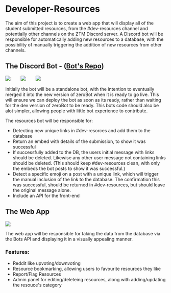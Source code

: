 # Developer-Resources

The aim of this project is to create a web app that will display all of the student submitted resources, from the #dev-resources channel and potentially other channels on the ZTM Discord server. A Discord bot will be responsible for automatically adding new resources to a database, with the possibility of manually triggering the addition of new resources from other channels.

## The Discord Bot - ([Bot's Repo](https://github.com/zeroDevs/devRes-Bot))
![](https://img.shields.io/badge/Language-Javascript-yellow.svg?style=for-the-badge&logo=javascript)
&nbsp;&nbsp;&nbsp;&nbsp;&nbsp;&nbsp;
![](https://img.shields.io/badge/module-discord.js-orange.svg?style=for-the-badge&logo=discord)
&nbsp;&nbsp;&nbsp;&nbsp;&nbsp;&nbsp;
![](https://img.shields.io/badge/module-discord--passport-red.svg?style=for-the-badge&logo=npm)

Initially the bot will be a standalone bot, with the intention to eventually merged it into the new version of zeroBot when it is ready to go live. This will ensure we can deploy the bot as soon as its ready, rather than waiting for the dev version of zeroBot to be ready. This bots code should also be alot simpler, allowing people with little bot experience to contribute. 

The resources bot will be responsible for:
- Detecting new unique links in #dev-resorces and add them to the database
- Return an embed with details of the submission, to show it was successful
- If successfully added to the DB, the users initial message with links should be deleted. Likewise any other user message not containing links should be deleted. (This should keep #dev-resources clean, with only the embeds the bot posts to show it was successful.)
- Detect a specific emoji on a post with a unique link, which will trigger the manual inclusion of the link to the database. The confirmation this was successful, should be returned in #dev-resources, but should leave the original message alone.
- Include an API for the front-end

## The Web App 
![](https://img.shields.io/badge/TECH%20%20%20-%20%20%20REACT-blue.svg?style=for-the-badge&logo=react)

The web app will be responsible for taking the data from the database via the Bots API and displaying it in a visually appealing manner. 

### Features:
- Reddit like upvoting/downvoting
- Resource bookmarking, allowing users to favourite resources they like
- Report/Flag Resources
- Admin panel for editing/deleteing resources, along with adding/updating the resouce's category

